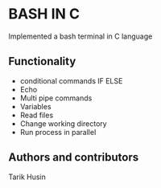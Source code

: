 # BASH IN C

Implemented a bash terminal in C language

## Functionality

- conditional commands IF ELSE 
- Echo
- Multi pipe commands
- Variables
- Read files
- Change working directory
- Run process in parallel


## Authors and contributors

Tarik Husin
